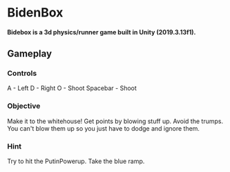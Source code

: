 # BidenBox

#### Bidebox is a 3d physics/runner game built in Unity (2019.3.13f1).

## Gameplay
### Controls
A - Left
D - Right
O - Shoot
Spacebar - Shoot

### Objective
Make it to the whitehouse! Get points by blowing stuff up. Avoid the trumps. You can't blow them up so you just have to dodge and ignore them.

### Hint
Try to hit the PutinPowerup. Take the blue ramp.
